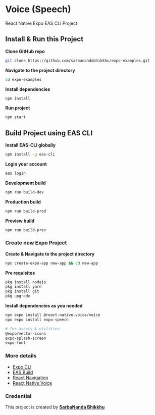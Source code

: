 # Voice (Speech)

React Native Expo EAS CLI Project

## Install & Run this Project

**Clone GitHub repo**

```bash
git clone https://github.com/sarbanandabhikkhu/expo-examples.git
```

**Navigate to the project directory**

```bash
cd expo-examples
```

**Install dependencies**

```bash
npm install
```

**Run project**

```bash
npm start
```

## Build Project using EAS CLI

**Install EAS-CLI globally**

```bash
npm install -g eas-cli
```

**Login your account**

```bash
eas login
```

**Development build**

```bash
npm run build-dev
```

**Production build**

```bash
npm run build-prod
```

**Preview build**

```bash
npm run build-prev
```

### Create new Expo Project

**Create & Navigate to the project directory**

```bash
npx create-expo-app new-app && cd new-app
```

**Pre requisites**

```bash
pkg install nodejs
pkg install yarn
pkg install git
pkg upgrade
```

**Install dependencies as you needed**

```bash
npx expo install @react-native-voice/voice
npx expo install expo-speech

# for assets & utilities
@expo/vector-icons
expo-splash-screen
expo-font
```

### More details

- [Expo CLI](https://docs.expo.dev/more/expo-cli/)
- [EAS Build](https://docs.expo.dev/build/introduction/)
- [React Navigation](https://reactnavigation.org/)
- [React Native Voice](https://github.com/react-native-voice/voice)

### Credential

This project is created by **[SarbaNanda Bhikkhu](https://github.com/sarbanandabhikkhu)**
